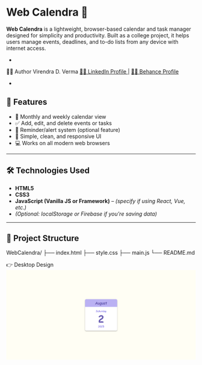 # Web Calendra 📅

**Web Calendra** is a lightweight, browser-based calendar and task manager designed for simplicity and productivity. Built as a college project, it helps users manage events, deadlines, and to-do lists from any device with internet access.

- 
👨‍💻 Author
Virendra D. Verma
<a href="https://www.linkedin.com/in/dharmendraverma95/" target="_blank">🧑‍💻 LinkedIn Profile </a> | <a href="https://www.behance.net/dhirukumar" target="_blank">🧑‍💻 Behance Profile </a>

- 

## 🚀 Features

- 📆 Monthly and weekly calendar view
- ✅ Add, edit, and delete events or tasks
- 🔔 Reminder/alert system (optional feature)
- 🎨 Simple, clean, and responsive UI
- 💻 Works on all modern web browsers

---

## 🛠️ Technologies Used

- **HTML5**
- **CSS3**
- **JavaScript (Vanilla JS or Framework)** – *(specify if using React, Vue, etc.)*
- *(Optional: localStorage or Firebase if you're saving data)*

---

## 📁 Project Structure
WebCalendra/
├── index.html
├── style.css
├── main.js
└── README.md

<span>👉 Desktop Design</span><br/>
<a href="https://www.behance.net/gallery/231683895/web-calendar" target="_blank" >
<img src="./web-calender-design.png" width="575px"/>
</a>